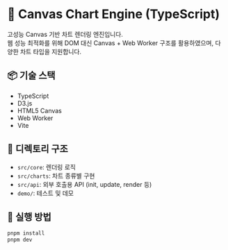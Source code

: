 # 🎨 Canvas Chart Engine (TypeScript)

고성능 Canvas 기반 차트 렌더링 엔진입니다.  
웹 성능 최적화를 위해 DOM 대신 Canvas + Web Worker 구조를 활용하였으며, 다양한 차트 타입을 지원합니다.

## 📦 기술 스택

- TypeScript
- D3.js
- HTML5 Canvas
- Web Worker
- Vite

## 📁 디렉토리 구조

- `src/core`: 렌더링 로직
- `src/charts`: 차트 종류별 구현
- `src/api`: 외부 호출용 API (init, update, render 등)
- `demo/`: 테스트 및 데모

## 🚀 실행 방법

```bash
pnpm install
pnpm dev
